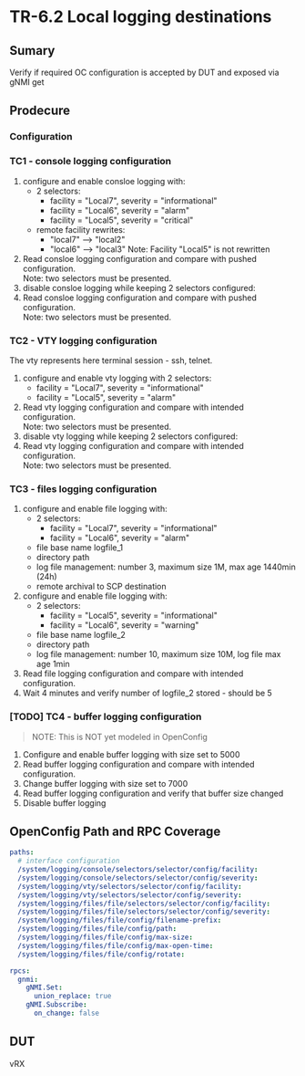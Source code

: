 # TR-6.2 Local logging destinations

## Sumary
Verify if required OC configuration is accepted by DUT and exposed via gNMI get

## Prodecure

### Configuration

### TC1 - console logging configuration

1. configure and enable consloe logging with:
    - 2 selectors:
      - facility = "Local7", severity = "informational"
      - facility = "Local6", severity = "alarm"
      - facility = "Local5", severity = "critical"
    - remote facility rewrites:
      - "local7" --> "local2"
      - "local6" --> "local3"
  Note: Facility "Local5" is not rewritten
2. Read consloe logging configuration and compare with pushed configuration.\
   Note: two selectors must be presented.
3. disable consloe logging while keeping 2 selectors configured:
4. Read consloe logging configuration and compare with pushed configuration.\
   Note: two selectors must be presented.

### TC2 - VTY logging configuration
The vty represents here terminal session - ssh, telnet.

1. configure and enable vty logging with 2 selectors:
    - facility = "Local7", severity = "informational"
    - facility = "Local5", severity = "alarm"
2. Read vty logging configuration and compare with intended configuration.\
   Note: two selectors must be presented.
3. disable vty logging while keeping 2 selectors configured:
4. Read vty logging configuration and compare with intended configuration.\
   Note: two selectors must be presented.

### TC3 - files logging configuration
1. configure and enable file logging with:
    - 2 selectors:
      - facility = "Local7", severity = "informational"
      - facility = "Local6", severity = "alarm"
    - file base name logfile_1
    - directory path
    - log file management: number 3, maximum size 1M, max age 1440min (24h)
    - remote archival to SCP destination
2. configure and enable file logging with:
    - 2 selectors:
      - facility = "Local5", severity = "informational"
      - facility = "Local6", severity = "warning"
    - file base name logfile_2
    - directory path
    - log file management: number 10, maximum size 10M, log file max age 1min
3. Read file logging configuration and compare with intended configuration.
4. Wait 4 minutes and verify number of logfile_2 stored - should be 5

### [TODO] TC4 - buffer logging configuration
> NOTE: This is NOT yet modeled in OpenConfig
1. Configure and enable buffer logging with size set to 5000
2. Read buffer logging configuration and compare with intended configuration.
3. Change buffer logging with size set to 7000
4. Read buffer logging configuration and verify that buffer size changed
5. Disable buffer logging

## OpenConfig Path and RPC Coverage

```yaml
paths:
  # interface configuration
  /system/logging/console/selectors/selector/config/facility:
  /system/logging/console/selectors/selector/config/severity:
  /system/logging/vty/selectors/selector/config/facility:
  /system/logging/vty/selectors/selector/config/severity:
  /system/logging/files/file/selectors/selector/config/facility:
  /system/logging/files/file/selectors/selector/config/severity:
  /system/logging/files/file/config/filename-prefix:
  /system/logging/files/file/config/path:
  /system/logging/files/file/config/max-size:
  /system/logging/files/file/config/max-open-time:
  /system/logging/files/file/config/rotate:

rpcs:
  gnmi:
    gNMI.Set:
      union_replace: true
    gNMI.Subscribe:
      on_change: false
```
## DUT
vRX

